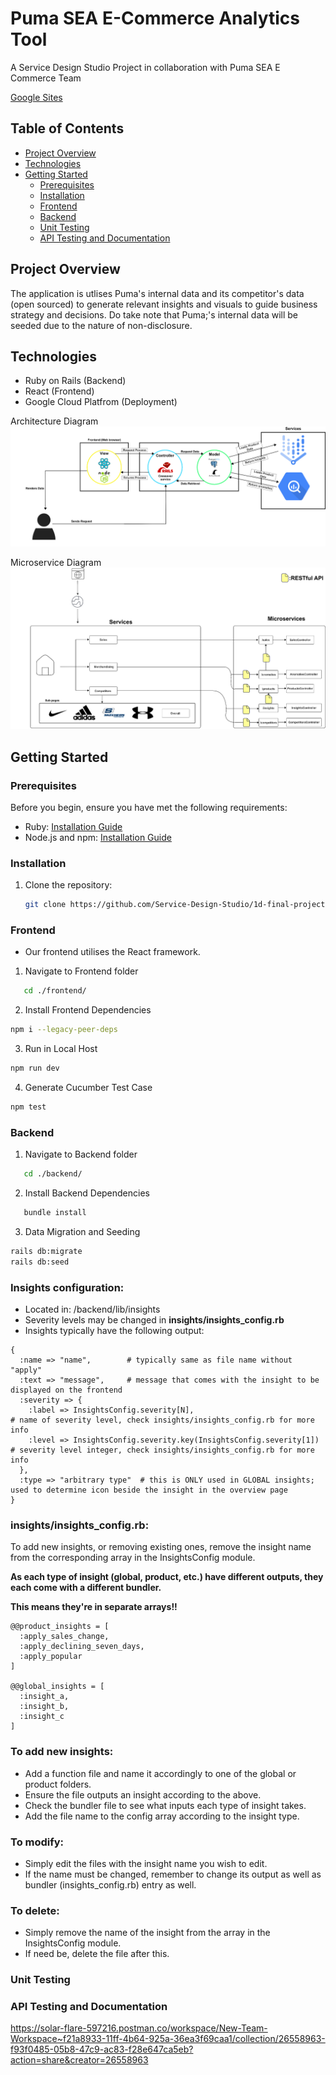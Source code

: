 # Puma SEA E-Commerce Analytics Tool

A Service Design Studio Project in collaboration with Puma SEA E Commerce Team

[Google Sites](https://sites.google.com/view/ctrl-design/home)

## Table of Contents

- [Project Overview](#project-overview)
- [Technologies](#technologies)
- [Getting Started](#getting-started)
  - [Prerequisites](#prerequisites)
  - [Installation](#installation)
  - [Frontend](#Frontend)
  - [Backend](#Backend)
  - [Unit Testing](#unit-testing)
  - [API Testing and Documentation](#api-testing-and-documentation)


## Project Overview

The application is utlises Puma's internal data and its competitor's data (open sourced) to generate relevant insights and visuals to guide business strategy and decisions. Do take note that Puma;'s internal data will be seeded due to the nature of non-disclosure.

## Technologies

- Ruby on Rails (Backend)
- React (Frontend)
- Google Cloud Platfrom (Deployment)

Architecture Diagram
![Architecture Diagram](https://github.com/Service-Design-Studio/1d-final-project-2023-sds-2023-team-03/blob/main/image-1.png?raw=true)

Microservice Diagram
![Microservice Diagram](https://github.com/Service-Design-Studio/1d-final-project-2023-sds-2023-team-03/blob/main/image-2.png?raw=true)

## Getting Started

### Prerequisites

Before you begin, ensure you have met the following requirements:

- Ruby: [Installation Guide](https://www.ruby-lang.org/en/documentation/installation/)
- Node.js and npm: [Installation Guide](https://docs.npmjs.com/downloading-and-installing-node-js-and-npm)

### Installation

1. Clone the repository: 

   ```bash
   git clone https://github.com/Service-Design-Studio/1d-final-project-2023-sds-2023-team-03.git
   ```

### Frontend
- Our frontend utilises the React framework.
1. Navigate to Frontend folder
```bash
   cd ./frontend/
```
2. Install Frontend Dependencies
```bash
npm i --legacy-peer-deps
```
3. Run in Local Host
```bash
npm run dev
```
4. Generate Cucumber Test Case
```bash
npm test
```

### Backend
1. Navigate to Backend folder
```bash
   cd ./backend/
```
2. Install Backend Dependencies
```bash
   bundle install
```
3. Data Migration and Seeding
```bash
rails db:migrate
rails db:seed
```

### Insights configuration:
- Located in: /backend/lib/insights
- Severity levels may be changed in **insights/insights_config.rb**
- Insights typically have the following output:
```
{
  :name => "name",        # typically same as file name without "apply"
  :text => "message",     # message that comes with the insight to be displayed on the frontend
  :severity => {      
    :label => InsightsConfig.severity[N],                                # name of severity level, check insights/insights_config.rb for more info
    :level => InsightsConfig.severity.key(InsightsConfig.severity[1])    # severity level integer, check insights/insights_config.rb for more info
  },
  :type => "arbitrary type"  # this is ONLY used in GLOBAL insights; used to determine icon beside the insight in the overview page
}
```

### insights/insights_config.rb:

To add new insights, or removing existing ones, remove the insight name from the corresponding array in the InsightsConfig module.

**As each type of insight (global, product, etc.) have different outputs, they each come with a different bundler.**

**This means they're in separate arrays!!**
```
@@product_insights = [
  :apply_sales_change,
  :apply_declining_seven_days,
  :apply_popular
]

@@global_insights = [
  :insight_a,
  :insight_b,
  :insight_c
]
```

### To add new insights:
- Add a function file and name it accordingly to one of the global or product folders.
- Ensure the file outputs an insight according to the above.
- Check the bundler file to see what inputs each type of insight takes.
- Add the file name to the config array according to the insight type.
  
### To modify:
- Simply edit the files with the insight name you wish to edit.
- If the name must be changed, remember to change its output as well as bundler (insights_config.rb) entry as well. 

### To delete:
- Simply remove the name of the insight from the array in the InsightsConfig module.
- If need be, delete the file after this.


### Unit Testing

### API Testing and Documentation
https://solar-flare-597216.postman.co/workspace/New-Team-Workspace~f21a8933-11ff-4b64-925a-36ea3f69caa1/collection/26558963-f93f0485-05b8-47c9-ac83-f28e647ca5eb?action=share&creator=26558963
